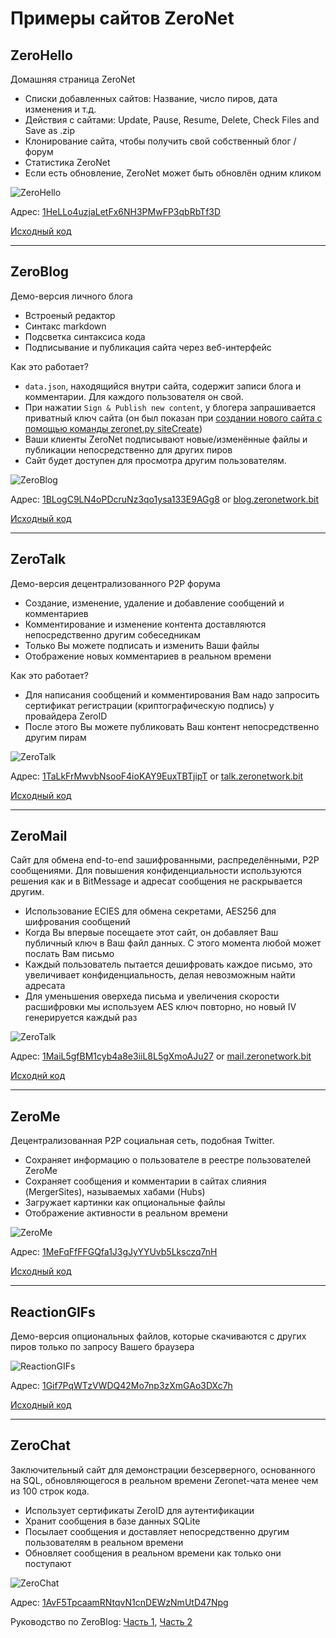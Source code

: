 # Примеры сайтов ZeroNet

## ZeroHello

Домашняя страница ZeroNet

 - Списки добавленных сайтов: Название, число пиров, дата изменения и т.д.
 - Действия с сайтами: Update, Pause, Resume, Delete, Check Files and Save as .zip
 - Клонирование сайта, чтобы получить свой собственный блог / форум
 - Статистика ZeroNet
 - Если есть обновление, ZeroNet может быть обновлён одним кликом

![ZeroHello](../img/zerohello.png)

Адрес: [1HeLLo4uzjaLetFx6NH3PMwFP3qbRbTf3D](http://127.0.0.1:43110/1HeLLo4uzjaLetFx6NH3PMwFP3qbRbTf3D)

[Исходный код](https://github.com/HelloZeroNet/ZeroHello)

---

## ZeroBlog

Демо-версия личного блога

 - Встроеный редактор
 - Синтакс markdown
 - Подсветка синтаксиса кода
 - Подписывание и публикация сайта через веб-интерфейс

Как это работает?

 - `data.json`, находящийся внутри сайта, содержит записи блога и комментарии. Для каждого пользователя он свой.
 - При нажатии `Sign & Publish new content`, у блогера запрашивается приватный ключ сайта (он был показан при [создании нового сайта с помощью команды zeronet.py siteCreate](create_new_site/))
 - Ваши клиенты ZeroNet подписывают новые/изменённые файлы и публикации непосредственно для других пиров
 - Сайт будет доступен для просмотра другим пользователям.

![ZeroBlog](../img/zeroblog.png)

Адрес: [1BLogC9LN4oPDcruNz3qo1ysa133E9AGg8](http://127.0.0.1:43110/1BLogC9LN4oPDcruNz3qo1ysa133E9AGg8) or [blog.zeronetwork.bit](http://127.0.0.1:43110/blog.zeronetwork.bit)

[Исходный код](https://github.com/HelloZeroNet/ZeroBlog)


---

## ZeroTalk

Демо-версия децентрализованного P2P форума

 - Создание, изменение, удаление и добавление сообщений и комментариев
 - Комментирование и изменение контента доставляются непосредственно другим собеседникам
 - Только Вы можете подписать и изменить Ваши файлы
 - Отображение новых комментариев в реальном времени

Как это работает?

 - Для написания сообщений и комментирования Вам надо запросить сертификат регистрации (криптографическую подпись) у провайдера ZeroID
 - После этого Вы можете публиковать Ваш контент непосредственно другим пирам

![ZeroTalk](../img/zerotalk.png)

Адрес: [1TaLkFrMwvbNsooF4ioKAY9EuxTBTjipT](http://127.0.0.1:43110/1TaLkFrMwvbNsooF4ioKAY9EuxTBTjipT) or [talk.zeronetwork.bit](http://127.0.0.1:43110/talk.zeronetwork.bit)

[Исходный код](https://github.com/HelloZeroNet/ZeroTalk)

---

## ZeroMail

Сайт для обмена end-to-end зашифрованными, распределёнными, P2P сообщениями. Для повышения конфиденциальности используются решения как и в BitMessage и адресат сообщения не раскрывается другим.

 - Использование ECIES для обмена секретами, AES256 для шифрования сообщений
 - Когда Вы впервые посещаете этот сайт, он добавляет Ваш публичный ключ в Ваш файл данных. С этого момента любой может послать Вам письмо
 - Каждый пользователь пытается дешифровать каждое письмо, это увеличивает конфиденциальность, делая невозможным найти адресата
 - Для уменьшения оверхеда письма и увеличения скорости расшифровки мы используем AES ключ повторно, но новый IV генерируется каждый раз

![ZeroTalk](../img/zeromail.png)

Адрес: [1MaiL5gfBM1cyb4a8e3iiL8L5gXmoAJu27](http://127.0.0.1:43110/1MaiL5gfBM1cyb4a8e3iiL8L5gXmoAJu27) or [mail.zeronetwork.bit](http://127.0.0.1:43110/mail.zeronetwork.bit)

[Исходнй код](https://github.com/HelloZeroNet/ZeroMail)

---

## ZeroMe

Децентрализованная P2P социальная сеть, подобная Twitter.

 - Сохраняет информацию о пользователе в реестре пользователей ZeroMe
 - Сохраняет сообщения и комментарии в сайтах слияния (MergerSites), называемых хабами (Hubs)
 - Загружает картинки как опциональные файлы
 - Отображение активности в реальном времени
 
![ZeroMe](../img/zerome.png)

Адрес: [1MeFqFfFFGQfa1J3gJyYYUvb5Lksczq7nH](http://127.0.0.1:43110/1MeFqFfFFGQfa1J3gJyYYUvb5Lksczq7nH)

[Исходный код](https://github.com/HelloZeroNet/ZeroMe)

---

## ReactionGIFs

Демо-версия опциональных файлов, которые скачиваются с других пиров только по запросу Вашего браузера

![ReactionGIFs](../img/reactiongifs.jpg)

Адрес: [1Gif7PqWTzVWDQ42Mo7np3zXmGAo3DXc7h](http://127.0.0.1:43110/1Gif7PqWTzVWDQ42Mo7np3zXmGAo3DXc7h)

[Исходный код](https://github.com/HelloZeroNet/ReactionGIFs)

---

## ZeroChat

Заключительный сайт для демонстрации безсерверного, основанного на SQL, обновляющегося в реальном времени Zeronet-чата менее чем из 100 строк кода.

 - Использует сертификаты ZeroID для аутентификации
 - Хранит сообщения в базе данных SQLite
 - Посылает сообщения и доставляет непосредственно другим пользователям в реальном времени
 - Обновляет сообщения в реальном времени как только они поступают

![ZeroChat](../img/zerochat.png)

Адрес: [1AvF5TpcaamRNtqvN1cnDEWzNmUtD47Npg](http://127.0.0.1:43110/1AvF5TpcaamRNtqvN1cnDEWzNmUtD47Npg)

Руководство по ZeroBlog:
 [Часть 1](http://127.0.0.1:43110/Blog.ZeroNetwork.bit/?Post:43:ZeroNet+site+development+tutorial+1),
 [Часть 2](http://127.0.0.1:43110/Blog.ZeroNetwork.bit/?Post:46:ZeroNet+site+development+tutorial+2)
